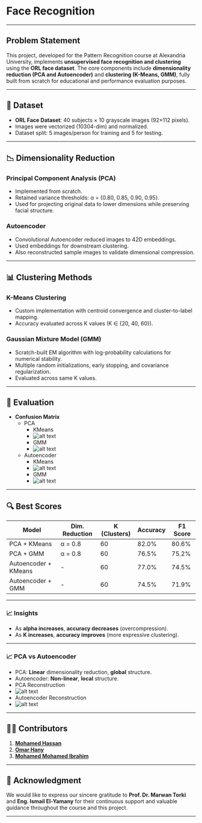 # Face Recognition

---

## Problem Statement

This project, developed for the Pattern Recognition course at Alexandria University, implements **unsupervised face recognition and clustering** using the **ORL face dataset**. The core components include **dimensionality reduction (PCA and Autoencoder)** and **clustering (K-Means, GMM)**, fully built from scratch for educational and performance evaluation purposes.

---

## 📁 Dataset

* **ORL Face Dataset**: 40 subjects × 10 grayscale images (92×112 pixels).
* Images were vectorized (10304-dim) and normalized.
* Dataset split: 5 images/person for training and 5 for testing.

---

## 📉 Dimensionality Reduction

### Principal Component Analysis (PCA)

* Implemented from scratch.
* Retained variance thresholds: α = {0.80, 0.85, 0.90, 0.95}.
* Used for projecting original data to lower dimensions while preserving facial structure.

### Autoencoder

* Convolutional Autoencoder reduced images to 42D embeddings.
* Used embeddings for downstream clustering.
* Also reconstructed sample images to validate dimensional compression.

---

## 📊 Clustering Methods

### K-Means Clustering

* Custom implementation with centroid convergence and cluster-to-label mapping.
* Accuracy evaluated across K values (K ∈ {20, 40, 60}).

### Gaussian Mixture Model (GMM)

* Scratch-built EM algorithm with log-probability calculations for numerical stability.
* Multiple random initializations, early stopping, and covariance regularization.
* Evaluated across same K values.

---

## 🧪 Evaluation 

* **Confusion Matrix**
  * PCA
    * KMeans
    * ![alt text](./docs/3.png)
    * GMM
    * ![alt text](./docs/4.png)
  * Autoencoder
    * KMeans
    * ![alt text](./docs/5.png)
    * GMM
    * ![alt text](./docs/6.png)

---

## 🔍 Best Scores 

| Model                | Dim. Reduction | K (Clusters) | Accuracy | F1 Score |
|---------------------|----------------|--------------|----------|----------|
| PCA + KMeans         | α = 0.8        | 60           | 82.0%    | 80.6%    |
| PCA + GMM            | α = 0.8        | 60           | 76.5%    | 75.2%    |
| Autoencoder + KMeans | -              | 60           | 77.0%    | 74.5%    |
| Autoencoder + GMM    | -              | 60           | 74.5%    | 71.9%    |

---

### 📈 Insights

* As **alpha increases**, **accuracy decreases** (overcompression).
* As **K increases**, **accuracy improves** (more expressive clustering).

---

### 📈 PCA vs Autoencoder

* PCA: **Linear** dimensionality reduction, **global** structure.
* Autoencoder: **Non-linear**, **local** structure.
* PCA Reconstruction
* ![alt text](./docs/1.png)
* Autoencoder Reconstruction
* ![alt text](./docs/2.png)
  
  


---

## 👨‍💻 Contributors

1. [**Mohamed Hassan**](https://github.com/mohassan5286)
2. [**Omar Hany**](https://github.com/OmarHani4306)
3. [**Mohamed Mohamed Ibrahim**](https://github.com/Mohamed-Mohamed-Ibrahim)

---

## 🙏 Acknowledgment

We would like to express our sincere gratitude to **Prof. Dr. Marwan Torki** and **Eng. Ismail El-Yamany** for their continuous support and valuable guidance throughout the course and this project.

---
